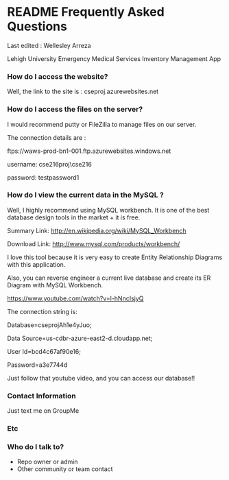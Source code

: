 # README Frequently Asked Questions #

Last edited : Wellesley Arreza

Lehigh University Emergency Medical Services Inventory Management App

### How do I access the website? ###
Well, the link to the site is :  cseproj.azurewebsites.net

### How do I access the files on the server? ###
I would recommend putty or FileZilla to manage files on our server.

The connection details are :

ftps://waws-prod-bn1-001.ftp.azurewebsites.windows.net

username: cse216proj\cse216

password: testpassword1


### How do I view the current data in the MySQL  ? ###
Well, I highly recommend using MySQL workbench.
It is one of the best database design tools in the market + it is free.

Summary Link:
http://en.wikipedia.org/wiki/MySQL_Workbench

Download Link:
http://www.mysql.com/products/workbench/

I love this tool because it is very easy to create Entity Relationship Diagrams
with this application.

Also, you can reverse engineer a current live database and create its
ER Diagram with MySQL Workbench.

https://www.youtube.com/watch?v=l-hNncIsjyQ

The connection string is: 

Database=cseprojAh1e4yJuo;

Data Source=us-cdbr-azure-east2-d.cloudapp.net;

User Id=bcd4c67af90e16;

Password=a3e7744d

Just follow that youtube video, and you can access our database!!


### Contact Information ###
Just text me on GroupMe

### Etc ###


### Who do I talk to? ###

* Repo owner or admin
* Other community or team contact
